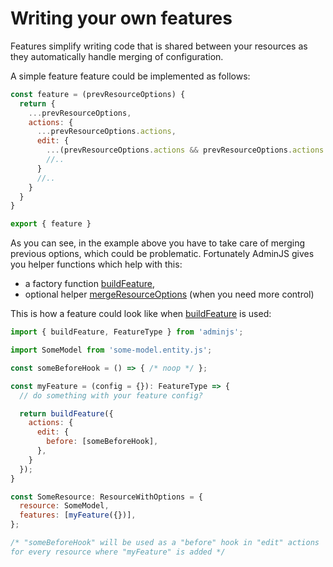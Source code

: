 # Writing your own features

Features simplify writing code that is shared between your resources as they automatically handle merging of configuration.

A simple feature feature could be implemented as follows:

```javascript
const feature = (prevResourceOptions) {
  return {
    ...prevResourceOptions,
    actions: {
      ...prevResourceOptions.actions,
      edit: {
        ...(prevResourceOptions.actions && prevResourceOptions.actions.edit),
        //..
      }
      //..
    }
  }
}

export { feature }
```

As you can see, in the example above you have to take care of merging previous options, which could be problematic. Fortunately AdminJS gives you helper functions which help with this:&#x20;

* a factory function [buildFeature](https://github.com/SoftwareBrothers/adminjs/blob/master/src/backend/utils/build-feature/build-feature.ts),
* optional helper [mergeResourceOptions](https://github.com/SoftwareBrothers/adminjs/blob/master/src/backend/decorators/resource/resource-options.interface.ts) (when you need more control)

&#x20;This is how a feature could look like when [buildFeature](https://github.com/SoftwareBrothers/adminjs/blob/master/src/backend/utils/build-feature/build-feature.ts) is used:

```javascript
import { buildFeature, FeatureType } from 'adminjs';

import SomeModel from 'some-model.entity.js';

const someBeforeHook = () => { /* noop */ };

const myFeature = (config = {}): FeatureType => {
  // do something with your feature config?

  return buildFeature({
    actions: {
      edit: {
        before: [someBeforeHook],
      },
    }
  });
}

const SomeResource: ResourceWithOptions = {
  resource: SomeModel,
  features: [myFeature({})],
};

/* "someBeforeHook" will be used as a "before" hook in "edit" actions
for every resource where "myFeature" is added */
```
